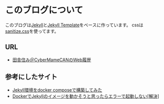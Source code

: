 # このブログについて

このブログは[Jekyll](ekyllrb.com)と[Jekyll Template](https://github.com/krisb/jekyll-template)をベースに作っています。
cssは[sanitize.css](https://csstools.github.io/sanitize.css/)を使ってます。

## URL
- [田舎住み＠CyberMameCANのWeb履歴](https://room.atbat.jp)

## 参考にしたサイト
- [Jekyll環境をdocker composeで構築してみた](https://zenn.dev/daikichidaze/articles/f499df5317335b)
- [DockerでJekyllのイメージを動かそうと思ったらエラーで起動しない[解決]](https://note.com/sistersatori/n/nf2e6660661df)
